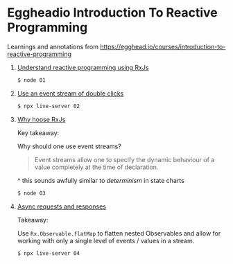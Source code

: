 # Eggheadio Introduction To Reactive Programming

Learnings and annotations from https://egghead.io/courses/introduction-to-reactive-programming

1. [Understand reactive programming using RxJs](./01/index.js)

    ```bash
    $ node 01
    ```
2. [Use an event stream of double clicks](./02/index.js)

    ```bash
    $ npx live-server 02
    ```
3. [Why hoose RxJs]('./03/index.js')

    Key takeaway:

    Why should one use event streams?

    > Event streams allow one to specify the dynamic behaviour of a value
    > completely at the time of declaration.

    ^ this sounds awfully similar to *determinism* in state charts

    ```bash
    $ node 03
    ```
4. [Async requests and responses](./04/index.js)

    Takeaway:

    Use `Rx.Observable.flatMap` to flatten nested Observables and allow for
    working with only a single level of events / values in a stream.

    ```bash
    $ npx live-server 04
    ```
